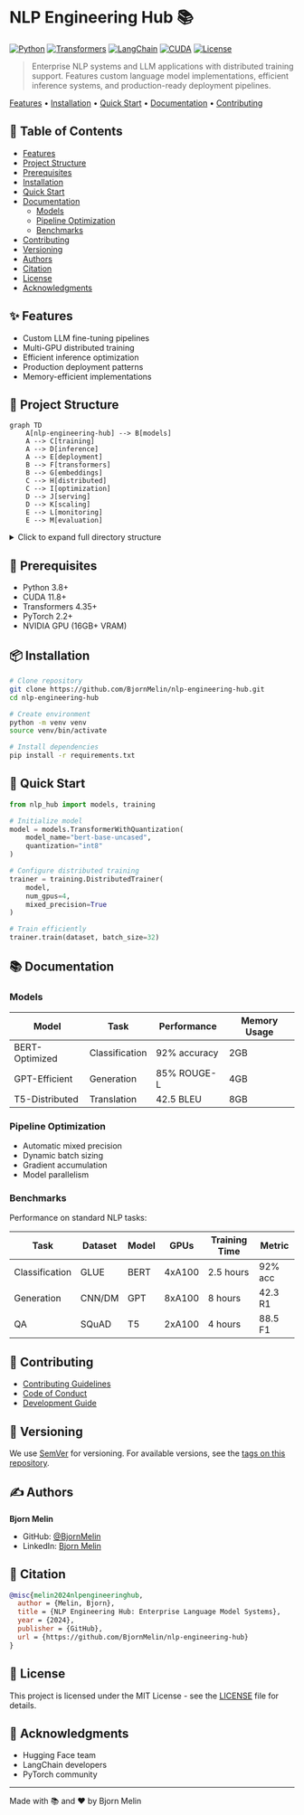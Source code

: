 # NLP Engineering Hub 📚

[![Python](https://img.shields.io/badge/python-3.8%2B-blue.svg)](https://www.python.org/downloads/)
[![Transformers](https://img.shields.io/badge/transformers-4.35%2B-yellow.svg)](https://huggingface.co/docs/transformers/index)
[![LangChain](https://img.shields.io/badge/langchain-0.1.0%2B-orange.svg)](https://langchain.org)
[![CUDA](https://img.shields.io/badge/cuda-11.8%2B-green.svg)](https://developer.nvidia.com/cuda-toolkit)
[![License](https://img.shields.io/badge/license-MIT-blue.svg)](LICENSE)

> Enterprise NLP systems and LLM applications with distributed training support. Features custom language model implementations, efficient inference systems, and production-ready deployment pipelines.

[Features](#features) • [Installation](#installation) • [Quick Start](#quick-start) • [Documentation](#documentation) • [Contributing](#contributing)

## 📑 Table of Contents
- [Features](#features)
- [Project Structure](#project-structure)
- [Prerequisites](#prerequisites)
- [Installation](#installation)
- [Quick Start](#quick-start)
- [Documentation](#documentation)
  - [Models](#models)
  - [Pipeline Optimization](#pipeline-optimization)
  - [Benchmarks](#benchmarks)
- [Contributing](#contributing)
- [Versioning](#versioning)
- [Authors](#authors)
- [Citation](#citation)
- [License](#license)
- [Acknowledgments](#acknowledgments)

## ✨ Features
- Custom LLM fine-tuning pipelines
- Multi-GPU distributed training
- Efficient inference optimization
- Production deployment patterns
- Memory-efficient implementations

## 📁 Project Structure

```mermaid
graph TD
    A[nlp-engineering-hub] --> B[models]
    A --> C[training]
    A --> D[inference]
    A --> E[deployment]
    B --> F[transformers]
    B --> G[embeddings]
    C --> H[distributed]
    C --> I[optimization]
    D --> J[serving]
    D --> K[scaling]
    E --> L[monitoring]
    E --> M[evaluation]
```

<details>
<summary>Click to expand full directory structure</summary>

```plaintext
nlp-engineering-hub/
├── models/           # Model implementations
│   ├── transformers/ # Transformer architectures
│   └── embeddings/   # Embedding models
├── training/         # Training utilities
│   ├── distributed/  # Distributed training
│   └── optimization/ # Training optimizations
├── inference/        # Inference optimization
├── deployment/       # Deployment tools
├── tests/           # Unit tests
└── README.md        # Documentation
```
</details>

## 🔧 Prerequisites
- Python 3.8+
- CUDA 11.8+
- Transformers 4.35+
- PyTorch 2.2+
- NVIDIA GPU (16GB+ VRAM)

## 📦 Installation

```bash
# Clone repository
git clone https://github.com/BjornMelin/nlp-engineering-hub.git
cd nlp-engineering-hub

# Create environment
python -m venv venv
source venv/bin/activate

# Install dependencies
pip install -r requirements.txt
```

## 🚀 Quick Start

```python
from nlp_hub import models, training

# Initialize model
model = models.TransformerWithQuantization(
    model_name="bert-base-uncased",
    quantization="int8"
)

# Configure distributed training
trainer = training.DistributedTrainer(
    model,
    num_gpus=4,
    mixed_precision=True
)

# Train efficiently
trainer.train(dataset, batch_size=32)
```

## 📚 Documentation

### Models

| Model | Task | Performance | Memory Usage |
|-------|------|-------------|--------------|
| BERT-Optimized | Classification | 92% accuracy | 2GB |
| GPT-Efficient | Generation | 85% ROUGE-L | 4GB |
| T5-Distributed | Translation | 42.5 BLEU | 8GB |

### Pipeline Optimization
- Automatic mixed precision
- Dynamic batch sizing
- Gradient accumulation
- Model parallelism

### Benchmarks
Performance on standard NLP tasks:

| Task | Dataset | Model | GPUs | Training Time | Metric |
|------|---------|-------|------|---------------|---------|
| Classification | GLUE | BERT | 4xA100 | 2.5 hours | 92% acc |
| Generation | CNN/DM | GPT | 8xA100 | 8 hours | 42.3 R1 |
| QA | SQuAD | T5 | 2xA100 | 4 hours | 88.5 F1 |

## 🤝 Contributing
- [Contributing Guidelines](CONTRIBUTING.md)
- [Code of Conduct](CODE_OF_CONDUCT.md)
- [Development Guide](DEVELOPMENT.md)

## 📌 Versioning
We use [SemVer](http://semver.org/) for versioning. For available versions, see the [tags on this repository](https://github.com/BjornMelin/nlp-engineering-hub/tags).

## ✍️ Authors
**Bjorn Melin**
- GitHub: [@BjornMelin](https://github.com/BjornMelin)
- LinkedIn: [Bjorn Melin](https://linkedin.com/in/bjorn-melin)

## 📝 Citation
```bibtex
@misc{melin2024nlpengineeringhub,
  author = {Melin, Bjorn},
  title = {NLP Engineering Hub: Enterprise Language Model Systems},
  year = {2024},
  publisher = {GitHub},
  url = {https://github.com/BjornMelin/nlp-engineering-hub}
}
```

## 📄 License
This project is licensed under the MIT License - see the [LICENSE](LICENSE) file for details.

## 🙏 Acknowledgments
- Hugging Face team
- LangChain developers
- PyTorch community

---
Made with 📚 and ❤️ by Bjorn Melin
